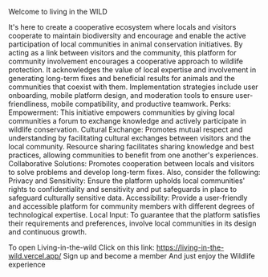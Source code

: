 Welcome to living in the WILD

It's here to create a cooperative ecosystem where locals and visitors cooperate to maintain biodiversity and encourage and enable the active participation of local communities in animal conservation initiatives. By acting as a link between visitors and the community, this platform for community involvement encourages a cooperative approach to wildlife protection. It acknowledges the value of local expertise and involvement in generating long-term fixes and beneficial results for animals and the communities that coexist with them. Implementation strategies include user onboarding, mobile platform design, and moderation tools to ensure user-friendliness, mobile compatibility, and productive teamwork.
Perks:
Empowerment: This initiative empowers communities by giving local communities a forum to exchange knowledge and actively participate in wildlife conservation.
Cultural Exchange: Promotes mutual respect and understanding by facilitating cultural exchanges between visitors and the local community.
Resource sharing facilitates sharing knowledge and best practices, allowing communities to benefit from one another's experiences.
Collaborative Solutions: Promotes cooperation between locals and visitors to solve problems and develop long-term fixes.
Also, consider the following:
Privacy and Sensitivity: Ensure the platform upholds local communities' rights to confidentiality and sensitivity and put safeguards in place to safeguard culturally sensitive data.
Accessibility: Provide a user-friendly and accessible platform for community members with different degrees of technological expertise.
Local Input: To guarantee that the platform satisfies their requirements and preferences, involve local communities in its design and continuous growth.

To open Living-in-the-wild
Click on this link: https://living-in-the-wild.vercel.app/
Sign up and become a member
And just enjoy the Wildlife experience

